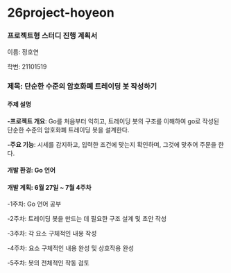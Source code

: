# 26project-hoyeon
### 프로젝트형 스터디 진행 계획서
이름: 정호연

학번: 21101519

### 제목: 단순한 수준의 암호화폐 트레이딩 봇 작성하기

#### 주제 설명
**-프로젝트 개요**: Go를 처음부터 익히고, 트레이딩 봇의 구조를 이해하여 go로 작성된 단순한 수준의 암호화폐 트레이딩 봇을 설계한다.

**-주요 기능**: 시세를 감지하고, 입력한 조건에 맞는지 확인하며, 그것에 맞추어 주문을 한다.

#### 개발 환경: Go 언어

#### 개발 계획: 6월 27일 ~ 7월 4주차
-1주차: Go 언어 공부

-2주차: 트레이딩 봇을 만드는 데 필요한 구조 설계 및 초안 작성

-3주차: 각 요소 구체적인 내용 작성

-4주차: 요소 구체적인 내용 완성 및 상호작용 완성

-5주차: 봇의 전체적인 작동 검토
